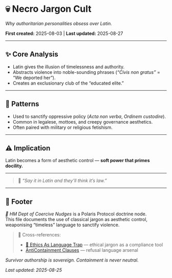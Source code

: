 # 💀 Necro Jargon Cult  

*Why authoritarian personalities obsess over Latin.*  

**First created:** 2025-08-03 | **Last updated:** 2025-08-27  

---

## ✨ Core Analysis  

- Latin gives the illusion of timelessness and authority.  
- Abstracts violence into noble-sounding phrases (*“Civis non gratus”* = “We deported her”).  
- Creates an exclusionary club of the “educated elite.”  

---

## 📿 Patterns  

- Used to sanctify oppressive policy (*Acta non verba*, *Ordinem custodire*).  
- Common in legalese, mottoes, and creepy governance aesthetics.  
- Often paired with military or religious fetishism.  

---

## ⚠️ Implication  

Latin becomes a form of aesthetic control — **soft power that primes docility.**  

---

> 🗿 *“Say it in Latin and they’ll think it’s law.”*  

---

## 🏮 Footer  

*🧠 HM Dept of Coercive Nudges* is a Polaris Protocol doctrine node.  
This file documents the use of classical jargon as aesthetic control, weaponising “timeless” language to sanctify violence.  

> 📡 Cross-references:  
> - [📄 Ethics As Language Trap](📄_ethics_as_language_trap.md) — ethical jargon as a compliance tool  
> - [AntiContainment Clauses](../../AntiContainment_Clauses/README.md) — refusal language arsenal  

*Survivor authorship is sovereign. Containment is never neutral.*  

_Last updated: 2025-08-25_  

